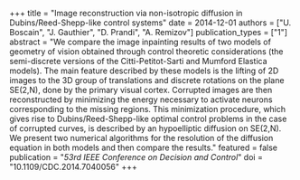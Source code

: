 +++
title = "Image reconstruction via non-isotropic diffusion in Dubins/Reed-Shepp-like control systems"
date = 2014-12-01
authors = ["U. Boscain", "J. Gauthier", "D. Prandi", "A. Remizov"]
publication_types = ["1"]
abstract = "We compare the image inpainting results of two models of geometry of vision obtained through control theoretic considerations (the semi-discrete versions of the Citti-Petitot-Sarti and Mumford Elastica models). The main feature described by these models is the lifting of 2D images to the 3D group of translations and discrete rotations on the plane SE(2,N), done by the primary visual cortex. Corrupted images are then reconstructed by minimizing the energy necessary to activate neurons corresponding to the missing regions. This minimization procedure, which gives rise to Dubins/Reed-Shepp-like optimal control problems in the case of corrupted curves, is described by an hypoelliptic diffusion on SE(2,N). We present two numerical algorithms for the resolution of the diffusion equation in both models and then compare the results."
featured = false
publication = "*53rd IEEE Conference on Decision and Control*"
doi = "10.1109/CDC.2014.7040056"
+++

